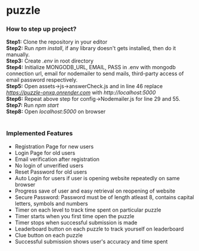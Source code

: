 # puzzle
### How to step up project?
**Step1:** Clone the repository in your editor
<br>
**Step2:** Run *npm install*, if any library doesn't gets installed, then do it manually.
<br>
**Step3:** Create *.env* in root directory
<br>
**Step4:** Initialize MONGODB_URL, EMAIL, PASS in .env with mongodb connection url, email for nodemailer to send mails, third-party access of email password respectively.
<br>
**Step5:** Open assets->js->answerCheck.js and in line 46 replace *https://puzzle-onxq.onrender.com* with *http://localhost:5000*
<br>
**Step6:** Repeat above step for config->Nodemailer.js for line 29 and 55.
<br>
**Step7:** Run *npm start*
<br>
**Step8:** Open *localhost:5000* on browser
<br>
<br>
### Implemented Features
* Registration Page for new users
* Login Page for old users
* Email verification after registration
* No login of unverified users
* Reset Password for old users
* Auto Login for users if user is opening website repeatedly on same browser
* Progress save of user and easy retrieval on reopening of website
* Secure Password: Password must be of length atleast 8, contains capital letters, symbols and numbers
* Timer on each level to track time spent on particular puzzle
* Timer starts when you first time open the puzzle
* Timer stops when successful submission is made
* Leaderboard button on each puzzle to track yourself on leaderboard
* Clue button on each puzzle
* Successful submission shows user's accuracy and time spent
